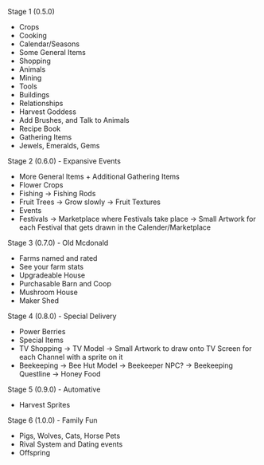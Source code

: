 Stage 1 (0.5.0)
* Crops
* Cooking
* Calendar/Seasons
* Some General Items
* Shopping
* Animals
* Mining
* Tools
* Buildings
* Relationships
* Harvest Goddess
* Add Brushes, and Talk to Animals
* Recipe Book
* Gathering Items
* Jewels, Emeralds, Gems

Stage 2 (0.6.0) - Expansive Events
* More General Items + Additional Gathering Items
* Flower Crops
* Fishing
 -> Fishing Rods
* Fruit Trees
 -> Grow slowly
 -> Fruit Textures
* Events
* Festivals
 -> Marketplace where Festivals take place
 -> Small Artwork for each Festival that gets drawn in the Calender/Marketplace

Stage 3 (0.7.0) - Old Mcdonald 
* Farms named and rated
* See your farm stats
* Upgradeable House
* Purchasable Barn and Coop
* Mushroom House
* Maker Shed

Stage 4 (0.8.0) - Special Delivery
* Power Berries
* Special Items
* TV Shopping
 -> TV Model
 -> Small Artwork to draw onto TV Screen for each Channel with a sprite on it
* Beekeeping
 -> Bee Hut Model
 -> Beekeeper NPC?
  -> Beekeeping Questline
 -> Honey Food

Stage 5 (0.9.0) - Automative
* Harvest Sprites

Stage 6 (1.0.0) - Family Fun
* Pigs, Wolves, Cats, Horse Pets
* Rival System and Dating events
* Offspring 
